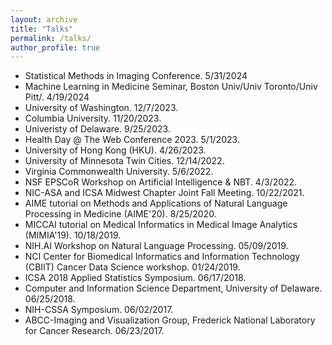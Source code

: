 ```yaml
---
layout: archive
title: "Talks"
permalink: /talks/
author_profile: true
---
```


<!-- {% if site.talkmap_link == true %}

<p style="text-decoration:underline;"><a href="/talkmap.html">See a map of all the places I've given a talk!</a></p>

{% endif %}

{% for post in site.talks reversed %}
  {% include archive-single-talk.html %}
{% endfor %} -->

* Statistical Methods in Imaging Conference. 5/31/2024
* Machine Learning in Medicine Seminar, Boston Univ/Univ Toronto/Univ Pitt/. 4/19/2024
* University of Washington. 12/7/2023.
* Columbia University. 11/20/2023.
* Univeristy of Delaware. 9/25/2023.
* Health Day @ The Web Conference 2023. 5/1/2023.
* University of Hong Kong (HKU). 4/26/2023.
* University of Minnesota Twin Cities. 12/14/2022.
* Virginia Commonwealth University. 5/6/2022.
* NSF EPSCoR Workshop on Artificial Intelligence & NBT. 4/3/2022.
* NIC-ASA and ICSA Midwest Chapter Joint Fall Meeting. 10/22/2021.
* AIME tutorial on Methods and Applications of Natural Language Processing in Medicine (AIME'20). 8/25/2020.
* MICCAI tutorial on Medical Informatics in Medical Image Analytics (MIMIA'19). 10/18/2019.
* NIH.AI Workshop on Natural Language Processing. 05/09/2019.
* NCI Center for Biomedical Informatics and Information Technology (CBIIT) Cancer Data Science workshop. 01/24/2019.
* ICSA 2018 Applied Statistics Symposium. 06/17/2018.
* Computer and Information Science Department, University of Delaware. 06/25/2018.
* NIH-CSSA Symposium. 06/02/2017.
* ABCC-Imaging and Visualization Group, Frederick National Laboratory for Cancer Research. 06/23/2017.